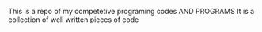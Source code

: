 This is a repo of my competetive programing codes AND PROGRAMS
It is a collection of well written pieces of code
